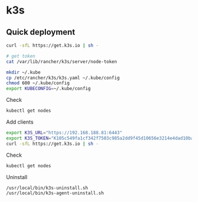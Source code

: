 # k3s
## Quick deployment
```bash
curl -sfL https://get.k3s.io | sh -

# get token
cat /var/lib/rancher/k3s/server/node-token
```

```bash
mkdir ~/.kube
cp /etc/rancher/k3s/k3s.yaml ~/.kube/config 
chmod 600 ~/.kube/config
export KUBECONFIG=~/.kube/config
```

Check
```bash
kubectl get nodes
```


Add clients
```bash
export K3S_URL="https://192.168.188.81:6443"
export K3S_TOKEN="K105c549fa1cf342f7503c985a2dd9f45d10656e3214e4dad10baccda5092f9f64e::server:abdfd120ee414e6ed651355ea8ce3ee0"
curl -sfL https://get.k3s.io | sh -
```

Check
```bash
kubectl get nodes
```

Uninstall
```bash
/usr/local/bin/k3s-uninstall.sh
/usr/local/bin/k3s-agent-uninstall.sh
```
